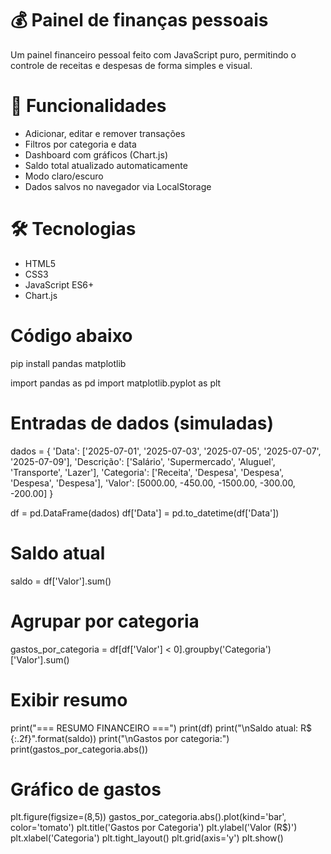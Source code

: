 # 💰 Painel de finanças pessoais

Um painel financeiro pessoal feito com JavaScript puro, permitindo o controle de receitas e despesas de forma simples e visual.

# 🚀 Funcionalidades
- Adicionar, editar e remover transações
- Filtros por categoria e data
- Dashboard com gráficos (Chart.js)
- Saldo total atualizado automaticamente
- Modo claro/escuro
- Dados salvos no navegador via LocalStorage

# 🛠️ Tecnologias
- HTML5
- CSS3
- JavaScript ES6+
- Chart.js

# **Código abaixo**

pip install pandas matplotlib

import pandas as pd
import matplotlib.pyplot as plt

# Entradas de dados (simuladas) 
dados = {
    'Data': ['2025-07-01', '2025-07-03', '2025-07-05', '2025-07-07', '2025-07-09'],
    'Descrição': ['Salário', 'Supermercado', 'Aluguel', 'Transporte', 'Lazer'],
    'Categoria': ['Receita', 'Despesa', 'Despesa', 'Despesa', 'Despesa'],
    'Valor': [5000.00, -450.00, -1500.00, -300.00, -200.00]
}

df = pd.DataFrame(dados)
df['Data'] = pd.to_datetime(df['Data'])

#  Saldo atual 
saldo = df['Valor'].sum()

#  Agrupar por categoria 
gastos_por_categoria = df[df['Valor'] < 0].groupby('Categoria')['Valor'].sum()

#  Exibir resumo 
print("=== RESUMO FINANCEIRO ===")
print(df)
print("\nSaldo atual: R$ {:.2f}".format(saldo))
print("\nGastos por categoria:")
print(gastos_por_categoria.abs())

#  Gráfico de gastos 
plt.figure(figsize=(8,5))
gastos_por_categoria.abs().plot(kind='bar', color='tomato')
plt.title('Gastos por Categoria')
plt.ylabel('Valor (R$)')
plt.xlabel('Categoria')
plt.tight_layout()
plt.grid(axis='y')
plt.show()
